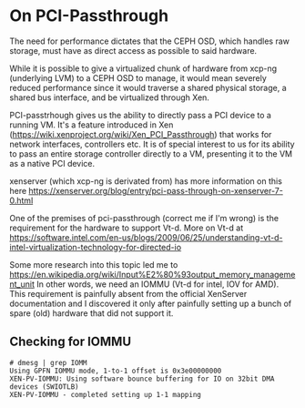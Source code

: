 # On PCI-Passthrough
The need for performance dictates that the CEPH OSD, which handles raw storage, must have as direct access as possible to said hardware. 

While it is possible to give a virtualized chunk of hardware from xcp-ng (underlying LVM) to a CEPH OSD to manage, it would mean severely reduced performance since it would traverse a shared physical storage, a shared bus interface, and be virtualized through Xen.

PCI-passtrhough gives us the ability to directly pass a PCI device to a running VM. It's a feature introduced in Xen (https://wiki.xenproject.org/wiki/Xen_PCI_Passthrough) that works for network interfaces, controllers etc. It is of special interest to us for its ability to pass an entire storage controller directly to a VM, presenting it to the VM as a native PCI device.

xenserver (which xcp-ng is derivated from) has more information on this here https://xenserver.org/blog/entry/pci-pass-through-on-xenserver-7-0.html

One of the premises of pci-passthrough (correct me if I'm wrong) is the requirement for the hardware to support Vt-d.
More on Vt-d at https://software.intel.com/en-us/blogs/2009/06/25/understanding-vt-d-intel-virtualization-technology-for-directed-io

Some more research into this topic led me to https://en.wikipedia.org/wiki/Input%E2%80%93output_memory_management_unit
In other words, we need an IOMMU (Vt-d for intel, IOV for AMD). This requirement is painfully absent from the official XenServer documentation and I discovered it only after painfully setting up a bunch of spare (old) hardware that did not support it.

## Checking for IOMMU 
```shell
# dmesg | grep IOMM
Using GPFN IOMMU mode, 1-to-1 offset is 0x3e00000000
XEN-PV-IOMMU: Using software bounce buffering for IO on 32bit DMA devices (SWIOTLB)
XEN-PV-IOMMU - completed setting up 1-1 mapping
```
